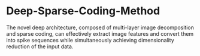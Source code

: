 # Deep-Sparse-Coding-Method
The novel deep architecture, composed of multi-layer image decomposition and sparse coding, can effectively extract image features and convert them into spike sequences while simultaneously achieving dimensionality reduction of the input data.
